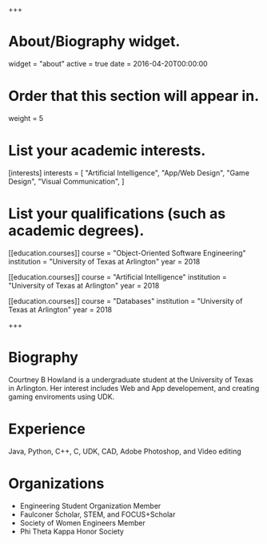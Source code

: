+++
# About/Biography widget.
widget = "about"
active = true
date = 2016-04-20T00:00:00

# Order that this section will appear in.
weight = 5

# List your academic interests.
[interests]
  interests = [
    "Artificial Intelligence",
    "App/Web Design",
    "Game Design",
    "Visual Communication",
  ]

# List your qualifications (such as academic degrees).
[[education.courses]]
 course = "Object-Oriented Software Engineering"
  institution = "University of Texas at Arlington"
  year = 2018

[[education.courses]]
  course = "Artificial Intelligence"
  institution = "University of Texas at Arlington"
  year = 2018

[[education.courses]]
  course = "Databases"
  institution = "University of Texas at Arlington"
  year = 2018

+++

# Biography
Courtney B Howland is a undergraduate student at the University of Texas in Arlington. Her interest includes Web and App developement, and creating gaming enviroments using UDK.

# Experience
Java, Python, C++, C, UDK, CAD, Adobe Photoshop, and Video editing

# Organizations
* Engineering Student Organization Member
* Faulconer Scholar, STEM, and FOCUS+Scholar
* Society of Women Engineers Member
* Phi Theta Kappa Honor Society

